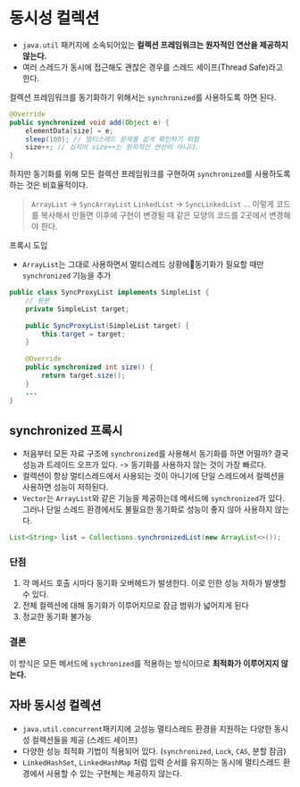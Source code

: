 # 동시성 컬렉션
* `java.util` 패키지에 소속되어있는 **컬렉션 프레임워크는 원자적인 연산을 제공하지 않는다.**
* 여러 스레드가 동시에 접근해도 괜찮은 경우를 스레드 세이프(Thread Safe)라고 한다.

컬렉션 프레임워크를 동기화하기 위해서는 `synchronized`를 사용하도록 하면 된다.
```java
@Override  
public synchronized void add(Object e) {  
    elementData[size] = e;  
    sleep(100); // 멀티스레드 문제를 쉽게 확인하기 위함  
    size++; // 심지어 size++는 원자적인 연산이 아니다.  
}
```

하지만 동기화를 위해 모든 컬렉션 프레임워크를 구현하여 `synchronized`를 사용하도록 하는 것은 비효율적이다.

> `ArrayList` -> `SyncArrayList`
> `LinkedList` -> `SyncLinkedList`
> ...
> 이렇게 코드를 복사해서 만들면 이후에 구현이 변경될 때 같은 모양의 코드를 2곳에서 변경해야 한다.

프록시 도입
* `ArrayList`는 그대로 사용하면서 멀티스레드 상황에동기화가 필요할 때만 `synchronized` 기능을 추가
```java
public class SyncProxyList implements SimpleList {  
	// 원본
    private SimpleList target;  
  
    public SyncProxyList(SimpleList target) {  
        this.target = target;  
    }  
  
    @Override  
    public synchronized int size() {  
        return target.size();  
    }
    ...
}
```

## synchronized 프록시
* 처음부터 모든 자료 구조에 `synchronized`를 사용해서 동기화를 하면 어떨까?
  결국 성능과 트레이드 오프가 있다. -> 동기화를 사용하지 않는 것이 가장 빠르다.
* 컬렉션이 항상 멀티스레드에서 사용되는 것이 아니기에 단일 스레드에서 컬렉션을 사용하면 성능이 저하된다.
* `Vector`는 `ArrayList`와 같은 기능을 제공하는데 메서드에 `synchronized`가 있다.
  그러나 단일 스레드 환경에서도 불필요한 동기화로 성능이 좋지 않아 사용하지 않는다. 

```java
List<String> list = Collections.synchronizedList(new ArrayList<>());
```

### 단점
1. 각 메서드 호출 시마다 동기화 오버헤드가 발생한다. 이로 인한 성능 저하가 발생할 수 있다.
2. 전체 컬렉션에 대해 동기화가 이루어지므로 잠금 범위가 넓어지게 된다
3. 정교한 동기화 불가능

### 결론
이 방식은 모든 메서드에 `sychronized`를 적용하는 방식이므로 **최적화가 이루어지지 않는다.**

## 자바 동시성 컬렉션
* `java.util.concurrent`패키지에 고성능 멀티스레드 환경을 지원하는 다양한 동시성 컬렉션들을 제공 (스레드 세이프)
* 다양한 성능 최적화 기법이 적용되어 있다. (`synchronized`, `Lock`, `CAS`, 분할 잠금)
* `LinkedHashSet`, `LinkedHashMap` 처럼 입력 순서를 유지하는 동시에 멀티스레드 환경에서 사용할 수 있는 구현체는 제공하지 않는다.


